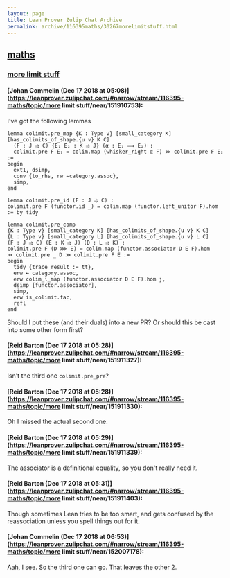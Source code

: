 ```yaml
---
layout: page
title: Lean Prover Zulip Chat Archive 
permalink: archive/116395maths/30267morelimitstuff.html
---
```


## [maths](index.html)
### [more limit stuff](30267morelimitstuff.html)

#### [Johan Commelin (Dec 17 2018 at 05:08)](https://leanprover.zulipchat.com/#narrow/stream/116395-maths/topic/more limit stuff/near/151910753):
I've got the following lemmas
```lean
lemma colimit.pre_map {K : Type v} [small_category K] [has_colimits_of_shape.{u v} K C]
  (F : J ⥤ C) {E₁ E₂ : K ⥤ J} (α : E₁ ⟹ E₂) :
  colimit.pre F E₁ = colim.map (whisker_right α F) ≫ colimit.pre F E₂ :=
begin
  ext1, dsimp,
  conv {to_rhs, rw ←category.assoc},
  simp,
end

lemma colimit.pre_id (F : J ⥤ C) :
colimit.pre F (functor.id _) = colim.map (functor.left_unitor F).hom := by tidy

lemma colimit.pre_comp
{K : Type v} [small_category K] [has_colimits_of_shape.{u v} K C]
{L : Type v} [small_category L] [has_colimits_of_shape.{u v} L C]
(F : J ⥤ C) (E : K ⥤ J) (D : L ⥤ K) :
colimit.pre F (D ⋙ E) = colim.map (functor.associator D E F).hom
≫ colimit.pre _ D ≫ colimit.pre F E :=
begin
  tidy {trace_result := tt},
  erw ← category.assoc,
  erw colim_ι_map (functor.associator D E F).hom j,
  dsimp [functor.associator],
  simp,
  erw is_colimit.fac,
  refl
end
```
Should I put these (and their duals) into a new PR? Or should this be cast into some other form first?

#### [Reid Barton (Dec 17 2018 at 05:28)](https://leanprover.zulipchat.com/#narrow/stream/116395-maths/topic/more limit stuff/near/151911327):
Isn't the third one `colimit.pre_pre`?

#### [Reid Barton (Dec 17 2018 at 05:28)](https://leanprover.zulipchat.com/#narrow/stream/116395-maths/topic/more limit stuff/near/151911330):
Oh I missed the actual second one.

#### [Reid Barton (Dec 17 2018 at 05:29)](https://leanprover.zulipchat.com/#narrow/stream/116395-maths/topic/more limit stuff/near/151911339):
The associator is a definitional equality, so you don't really need it.

#### [Reid Barton (Dec 17 2018 at 05:31)](https://leanprover.zulipchat.com/#narrow/stream/116395-maths/topic/more limit stuff/near/151911403):
Though sometimes Lean tries to be too smart, and gets confused by the reassociation unless you spell things out for it.

#### [Johan Commelin (Dec 17 2018 at 06:53)](https://leanprover.zulipchat.com/#narrow/stream/116395-maths/topic/more limit stuff/near/152007178):
Aah, I see. So the third one can go. That leaves the other 2.


